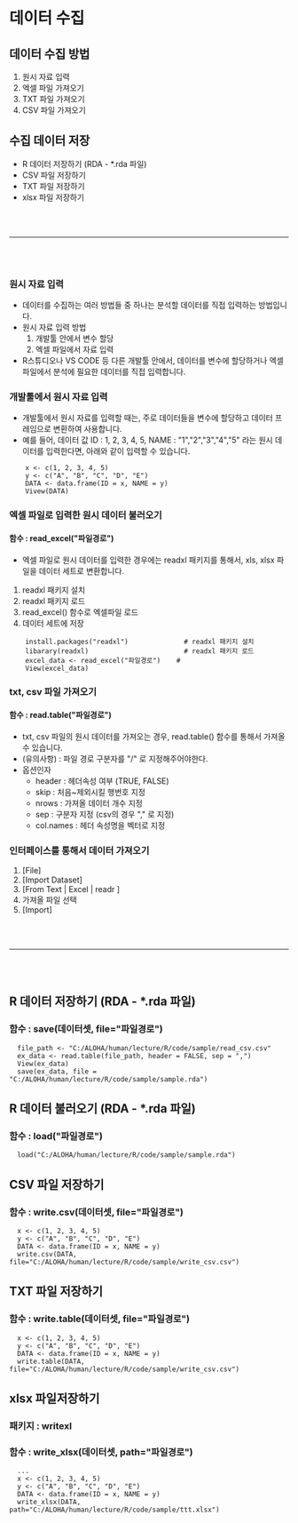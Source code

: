 # 데이터 수집

## 데이터 수집 방법
1. 원시 자료 입력
2. 엑셀 파일 가져오기
3. TXT 파일 가져오기
4. CSV 파일 가져오기


## 수집 데이터 저장
- R 데이터 저장하기 (RDA - *.rda 파일)
- CSV 파일 저장하기
- TXT 파일 저장하기
- xlsx 파일 저장하기



<br><br><hr><br><br>


### 원시 자료 입력
- 데이터를 수집하는 여러 방법들 중 하나는 분석할 데이터를 직접 입력하는 방법입니다.
- 원시 자료 입력 방법 
  1. 개발툴 안에서 변수 할당
  2. 엑셀 파일에서 자료 입력
- R스튜디오나 VS CODE 등 다른 개발툴 안에서, 데이터를 변수에 할당하거나 엑셀 파일에서 분석에 필요한 데이터를 직접 입력합니다.

### 개발툴에서 원시 자료 입력
- 개발툴에서 원시 자료를 입력할 때는, 주로 데이터들을 변수에 할당하고 데이터 프레임으로 변환하여 사용합니다.
- 예를 들어,
  데이터 값 ID : 1, 2, 3, 4, 5, NAME : "1","2","3","4","5" 라는 원시 데이터를 입력한다면,
  아래와 같이 입력할 수 있습니다.

``` (code)
    x <- c(1, 2, 3, 4, 5)
    y <- c("A", "B", "C", "D", "E")
    DATA <- data.frame(ID = x, NAME = y)
    Vivew(DATA)
```

### 엑셀 파일로 입력한 원시 데이터 불러오기
#### 함수 : read_excel("파일경로")
- 엑셀 파일로 원시 데이터를 입력한 경우에는 readxl 패키지를 통해서, 
  xls, xlsx 파일을 데이터 세트로 변환합니다.
1. readxl 패키지 설치
2. readxl 패키지 로드
3. read_excel() 함수로 엑셀파일 로드
4. 데이터 세트에 저장


``` (code)
    install.packages("readxl")              # readxl 패키지 설치
    libarary(readxl)                        # readxl 패키지 로드
    excel_data <- read_excel("파일경로")    # 
    View(excel_data)
```


### txt, csv 파일 가져오기
#### 함수 : read.table("파일경로")
- txt, csv 파일의 원시 데이터를 가져오는 경우, read.table() 함수를 통해서 가져올 수 있습니다.
- (유의사항) : 파일 경로 구분자를 "/" 로 지정해주어야한다.
- 옵션인자 
  - header      : 헤더속성 여부 (TRUE, FALSE)
  - skip        : 처음~제외시킬 행번호 지정
  - nrows       : 가져올 데이터 개수 지정
  - sep         : 구분자 지정 (csv의 경우 "," 로 지정)
  - col.names   : 헤더 속성명을 벡터로 지정




### 인터페이스를 통해서 데이터 가져오기
1. [File]
2. [Import Dataset]
3. [From Text | Excel | readr ]
4. 가져올 파일 선택
5. [Import]



<br><br><hr><br><br>


## R 데이터 저장하기 (RDA - *.rda 파일)
### 함수 : save(데이터셋, file="파일경로")
```
  file_path <- "C:/ALOHA/human/lecture/R/code/sample/read_csv.csv"
  ex_data <- read.table(file_path, header = FALSE, sep = ",")  
  View(ex_data)
  save(ex_data, file = "C:/ALOHA/human/lecture/R/code/sample/sample.rda")
```

## R 데이터 불러오기 (RDA - *.rda 파일)
### 함수 : load("파일경로")
```
  load("C:/ALOHA/human/lecture/R/code/sample/sample.rda")
```



## CSV 파일 저장하기
### 함수 : write.csv(데이터셋, file="파일경로")
```
  x <- c(1, 2, 3, 4, 5)
  y <- c("A", "B", "C", "D", "E")
  DATA <- data.frame(ID = x, NAME = y)
  write.csv(DATA, file="C:/ALOHA/human/lecture/R/code/sample/write_csv.csv")
```



## TXT 파일 저장하기
### 함수 : write.table(데이터셋, file="파일경로")
```
  x <- c(1, 2, 3, 4, 5)
  y <- c("A", "B", "C", "D", "E")
  DATA <- data.frame(ID = x, NAME = y)
  write.table(DATA, file="C:/ALOHA/human/lecture/R/code/sample/write_csv.csv")
```



## xlsx 파일저장하기
### 패키지 : writexl 
### 함수 : write_xlsx(데이터셋, path="파일경로") 
```
  ...
  x <- c(1, 2, 3, 4, 5)
  y <- c("A", "B", "C", "D", "E")
  DATA <- data.frame(ID = x, NAME = y)
  write_xlsx(DATA, path="C:/ALOHA/human/lecture/R/code/sample/ttt.xlsx") 
```
  






